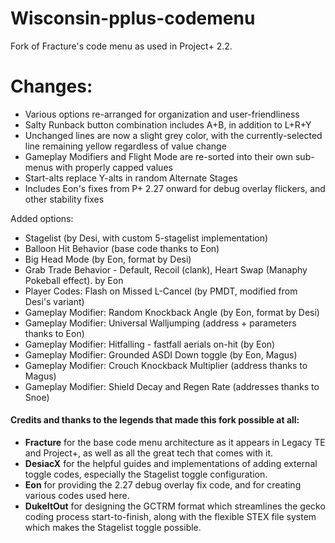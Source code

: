 # Wisconsin-pplus-codemenu

Fork of Fracture's code menu as used in Project+ 2.2.

# Changes:
- Various options re-arranged for organization and user-friendliness
- Salty Runback button combination includes A+B, in addition to L+R+Y
- Unchanged lines are now a slight grey color, with the currently-selected line remaining yellow regardless of value change
- Gameplay Modifiers and Flight Mode are re-sorted into their own sub-menus with properly capped values
- Start-alts replace Y-alts in random Alternate Stages
- Includes Eon's fixes from P+ 2.27 onward for debug overlay flickers, and other stability fixes

Added options:
- Stagelist (by Desi, with custom 5-stagelist implementation)
- Balloon Hit Behavior (base code thanks to Eon)
- Big Head Mode (by Eon, format by Desi)
- Grab Trade Behavior - Default, Recoil (clank), Heart Swap (Manaphy Pokeball effect). by Eon
- Player Codes: Flash on Missed L-Cancel (by PMDT, modified from Desi's variant)
- Gameplay Modifier: Random Knockback Angle (by Eon, format by Desi)
- Gameplay Modifier: Universal Walljumping (address + parameters thanks to Eon)
- Gameplay Modifier: Hitfalling - fastfall aerials on-hit (by Eon)
- Gameplay Modifier: Grounded ASDI Down toggle (by Eon, Magus)
- Gameplay Modifier: Crouch Knockback Multiplier (address thanks to Magus)
- Gameplay Modifier: Shield Decay and Regen Rate (addresses thanks to Snoe)


#### Credits and thanks to the legends that made this fork possible at all:  
- **Fracture** for the base code menu architecture as it appears in Legacy TE and Project+, as well as all the great tech that comes with it.  
- **DesiacX** for the helpful guides and implementations of adding external toggle codes, especially the Stagelist toggle configuration.  
- **Eon** for providing the 2.27 debug overlay fix code, and for creating various codes used here.  
- **DukeItOut** for designing the GCTRM format which streamlines the gecko coding process start-to-finish, along with the flexible STEX file system which makes the Stagelist toggle possible.
